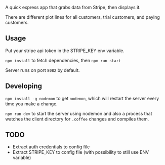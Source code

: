 A quick express app that grabs data from Stripe, then displays it.

There are different plot lines for all customers, trial customers, and paying customers.

## Usage
Put your stripe api token in the STRIPE_KEY env variable.

`npm install` to fetch dependencies, then `npm run start`

Server runs on port `8082` by default.

## Developing
`npm install -g nodemon` to get `nodemon`, which will restart the server every time you make a change.

`npm run dev` to start the server using nodemon and also a process that watches the client directory for `.coffee` changes and compiles them.

## TODO

- Extract auth credentials to config file
- Extract STRIPE_KEY to config file (with possibility to still use ENV variable)